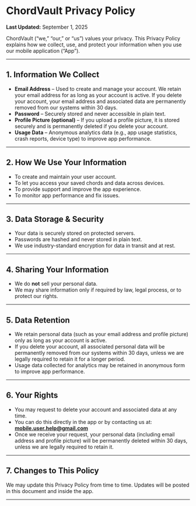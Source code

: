 # ChordVault Privacy Policy  
**Last Updated:** September 1, 2025

ChordVault (“we,” “our,” or “us”) values your privacy. This Privacy Policy explains how we collect, use, and protect your information when you use our mobile application (“App”).  

---

## 1. Information We Collect
- **Email Address** – Used to create and manage your account. We retain your email address for as long as your account is active. If you delete your account, your email address and associated data are permanently removed from our systems within 30 days.
- **Password** – Securely stored and never accessible in plain text.  
- **Profile Picture (optional)** – If you upload a profile picture, it is stored securely and is permanently deleted if you delete your account.
- **Usage Data** – Anonymous analytics data (e.g., app usage statistics, crash reports, device type) to improve app performance.  

---

## 2. How We Use Your Information
- To create and maintain your user account.  
- To let you access your saved chords and data across devices.  
- To provide support and improve the app experience.  
- To monitor app performance and fix issues.  

---

## 3. Data Storage & Security
- Your data is securely stored on protected servers. 
- Passwords are hashed and never stored in plain text.  
- We use industry-standard encryption for data in transit and at rest.  

---

## 4. Sharing Your Information
- We do **not** sell your personal data.  
- We may share information only if required by law, legal process, or to protect our rights.  

---

## 5. Data Retention
- We retain personal data (such as your email address and profile picture) only as long as your account is active.
- If you delete your account, all associated personal data will be permanently removed from our systems within 30 days, unless we are legally required to retain it for a longer period.
- Usage data collected for analytics may be retained in anonymous form to improve app performance.

---

## 6. Your Rights
- You may request to delete your account and associated data at any time.  
- You can do this directly in the app or by contacting us at: **mobile.user.help@gmail.com**  
- Once we receive your request, your personal data (including email address and profile picture) will be permanently deleted within 30 days, unless we are legally required to retain it.

---

## 7. Changes to This Policy
We may update this Privacy Policy from time to time. Updates will be posted in this document and inside the app.  

---
